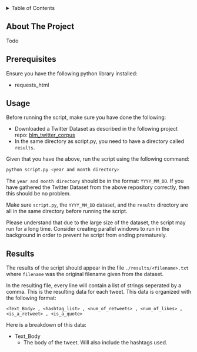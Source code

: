<div id="top"></div>
<!-- TABLE OF CONTENTS -->
<details>
  <summary>Table of Contents</summary>
  <ol>
    <li>
        <a href="#about-the-project">About The Project</a>
    </li>
    <li>
        <a href="#prerequisites">Prerequisites</a>
    </li>
    <li>
        <a href="#usage">Usage</a>
    </li>
    <li>
        <a href="#results">Results</a>
    </li>
  </ol>
</details>



<!-- ABOUT THE PROJECT -->
## About The Project
Todo

<!-- GETTING STARTED -->
## Prerequisites
Ensure you have the following python library installed:
* requests_html

<!-- USAGE EXAMPLES -->
## Usage
Before running the script, make sure you have done the following:

* Downloaded a Twitter Dataset as described in the following project repo: [blm_twitter_corpus](https://github.com/sjgiorgi/blm_twitter_corpus)
* In the same directory as script.py, you need to have a directory called `results`.

Given that you have the above, run the script using the following command:

```sh
python script.py <year and month directory>
```
The `year and month directory` should be in the format: `YYYY_MM_DD`. If you have gathered the Twitter Dataset from the above repository correctly, then this should be no problem.

Make sure `script.py`, the `YYYY_MM_DD` dataset, and the `results` directory are all in the same directory before running the script.

Please understand that due to the large size of the dataset, the script may run for a long time. Consider creating parallel windows to run in the background in order to prevent he script from ending prematurely.

## Results
The results of the script should appear in the file `./results/<filename>.txt` where `filename` was the original filename given from the dataset.

In the resulting file, every line will contain a list of strings seperated by a comma. This is the resulting data for each tweet. This data is organized with the following format:

`<Text_Body> , <hashtag_list> , <num_of_retweets> , <num_of_likes> , <is_a_retweet> , <is_a_quote>`

Here is a breakdown of this data:
* Text_Body
    * The body of the tweet. Will also include the hashtags used.